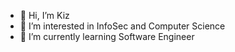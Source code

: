 - 👋 Hi, I’m Kiz
- 👀 I’m interested in InfoSec and Computer Science
- 🌱 I’m currently learning Software Engineer
<!-- - 📫 Contact me : fb.com/ikiz.ikiz.14 --->

<!---
kizcntt/kizcntt is a ✨ special ✨ repository because its `README.md` (this file) appears on your GitHub profile.
You can click the Preview link to take a look at your changes.
--->
